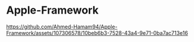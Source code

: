 # Apple-Framework





https://github.com/Ahmed-Hamam94/Apple-Framework/assets/107306578/10beb6b3-7528-43a4-9e71-0ba7ac713e16

